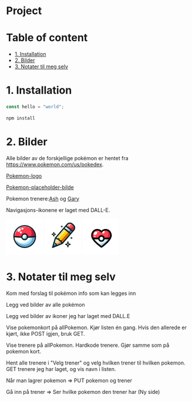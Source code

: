 # Project <!-- omit in toc -->

# Table of content <!-- omit in toc -->

- [1. Installation](#1-installation)
- [2. Bilder](#2-bilder)
- [3. Notater til meg selv](#3-notater-til-meg-selv)

# 1. Installation

```js
const hello = "world";
```

```bash
npm install
```

# 2. Bilder

Alle bilder av de forskjellige pokémon er hentet fra https://www.pokemon.com/us/pokedex.

[Pokemon-logo](https://www.pngegg.com/en/png-wpzwe)

[Pokemon-placeholder-bilde](https://www.google.com/search?sca_esv=584551767&rlz=1C5CHFA_enNO1019NO1020&hl=no&sxsrf=AM9HkKm7KbqGKYbwRQEagmyG9EiGeVzcxg:1700652464270&q=pokemon+question+mark+png&tbm=isch&source=lnms&sa=X&ved=2ahUKEwjgn5OQwNeCAxVtFBAIHX3OB2MQ0pQJegQICxAB&biw=1440&bih=790&dpr=2#imgrc=AWkiklilCU9zEM)

Pokemon trenere:[Ash](https://www.pngwing.com/en/free-png-mtzss) og [Gary](https://www.pngwing.com/en/free-png-tmrpw)

Navigasjons-ikonene er laget med DALL-E.

<img src="src/assets/graphics/pokemonball.png" width="100"> <img src="src/assets/graphics/pokemonPencil.png" width="100"> <img src="src/assets/graphics/pokemonFavorite.png" width="100">

# 3. Notater til meg selv

Kom med forslag til pokémon info som kan legges inn

Legg ved bilder av alle pokémon

Legg ved bilder av ikoner jeg har laget med DALL.E


Vise pokemonkort på allPokemon.
Kjør listen én gang. Hvis den allerede er kjørt, ikke POST igjen, bruk GET.

Vise trenere på allPokemon.
Hardkode trenere. Gjør samme som på pokemon kort.

Hent alle trenere i "Velg trener" og velg hvilken trener til hvilken pokemon.
GET trenere jeg har laget, og vis navn i listen.

Når man lagrer pokemon => PUT pokemon og trener

Gå inn på trener => Ser hvilke pokemon den trener har
(Ny side)